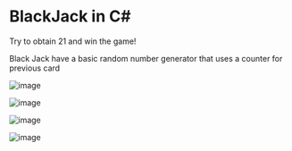 # BlackJack in C#

Try to obtain 21 and win the game!

Black Jack have a basic random number generator that uses a counter for previous card

![image](https://user-images.githubusercontent.com/42646031/159047268-c8b99958-6165-4c27-bb87-4090602c0260.png)


![image](https://user-images.githubusercontent.com/42646031/159047455-075caf7f-f4cc-472e-afd6-f07d17c15ec9.png)


![image](https://user-images.githubusercontent.com/42646031/159047405-40d7c484-910d-40d0-be5f-fafa274faa21.png)


![image](https://user-images.githubusercontent.com/42646031/159047357-13ba15a5-c18c-4e47-8050-0f7ebd3c45db.png)
